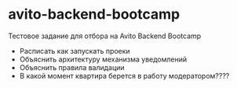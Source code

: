 # avito-backend-bootcamp
Тестовое задание для отбора на Avito Backend Bootcamp

- Расписать как запускать проеки
- Объяснить архитектуру механизма уведомлений
- Объяснить правила валидации
- В какой момент квартира берется в работу модератором????